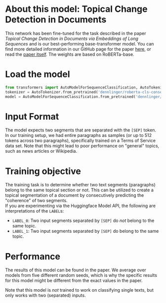 # About this model: Topical Change Detection in Documents
This network has been fine-tuned for the task described in the paper *Topical Change Detection in Documents via Embeddings of Long Sequences* and is our best-performing base-transformer model. You can find more detailed information in our GitHub page for the paper [here](https://github.com/dennlinger/TopicalChange), or read the [paper itself](https://arxiv.org/abs/2012.03619). The weights are based on RoBERTa-base.

# Load the model
```python
from transformers import AutoModelForSequenceClassification, AutoTokenizer
tokenizer = AutoTokenizer.from_pretrained('dennlinger/roberta-cls-consec')
model = AutoModelForSequenceClassification.from_pretrained('dennlinger/roberta-cls-consec')
```

# Input Format
The model expects two segments that are separated with the `[SEP]` token. In our training setup, we had entire paragraphs as samples (or up to 512 tokens across two paragraphs), specifically trained on a Terms of Service data set. Note that this might lead to poor performance on "general" topics, such as news articles or Wikipedia.

# Training objective
The training task is to determine whether two text segments (paragraphs) belong to the same topical section or not. This can be utilized to create a topical segmentation of a document by consecutively predicting the "coherence" of two segments.  
If you are experimenting via the Huggingface Model API, the following are interpretations of the `LABEL`s:
* `LABEL_0`: Two input segments separated by `[SEP]` do *not* belong to the same topic.
* `LABEL_1`: Two input segments separated by `[SEP]` do belong to the same topic.

# Performance
The results of this model can be found in the paper. We average over models from five different random seeds, which is why the specific results for this model might be different from the exact values in the paper.

Note that this model is *not* trained to work on classifying single texts, but only works with two (separated) inputs.